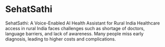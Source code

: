 # SehatSathi
SehatSathi: A Voice-Enabled AI Health Assistant for Rural India  Healthcare access in rural India faces challenges such as shortage of doctors, language barriers, and lack of awareness. Many people miss early diagnosis, leading to higher costs and complications. 
